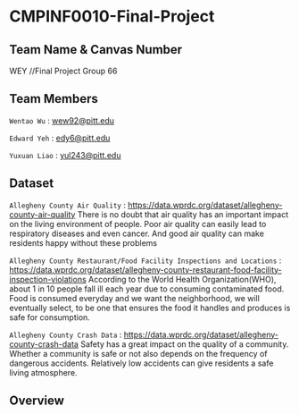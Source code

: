 # CMPINF0010-Final-Project

## Team Name & Canvas Number
WEY //Final Project Group 66


## Team Members
`Wentao Wu` : wew92@pitt.edu

`Edward Yeh` : edy6@pitt.edu

`Yuxuan Liao` : yul243@pitt.edu

## Dataset
`Allegheny County Air Quality` : https://data.wprdc.org/dataset/allegheny-county-air-quality
There is no doubt that air quality has an important impact on the living environment of people. Poor air quality can easily lead to respiratory diseases and even cancer. And good air quality can make residents happy without these problems

`Allegheny County Restaurant/Food Facility Inspections and Locations` : https://data.wprdc.org/dataset/allegheny-county-restaurant-food-facility-inspection-violations
According to the World Health Organization(WHO), about 1 in 10 people fall ill each year due to consuming contaminated food. Food is consumed everyday and we want the neighborhood, we will eventually select, to be one that ensures the food it handles and produces is safe for consumption.


`Allegheny County Crash Data` : https://data.wprdc.org/dataset/allegheny-county-crash-data
Safety has a great impact on the quality of a community. Whether a community is safe or not also depends on the frequency of dangerous accidents. Relatively low accidents can give residents a safe living atmosphere.


## Overview
